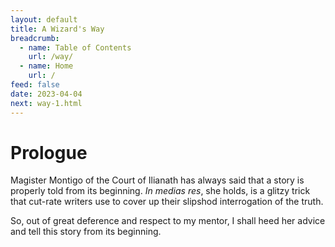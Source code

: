 ```yaml
---
layout: default
title: A Wizard's Way
breadcrumb:
  - name: Table of Contents
    url: /way/
  - name: Home
    url: /
feed: false
date: 2023-04-04
next: way-1.html
---
```


# Prologue

Magister Montigo of the Court of Ilianath has always said that a story is properly told from its beginning. _In medias res_, she holds, is a glitzy trick that cut-rate writers use to cover up their slipshod interrogation of the truth.

So, out of great deference and respect to my mentor, I shall heed her advice and tell this story from its beginning.

